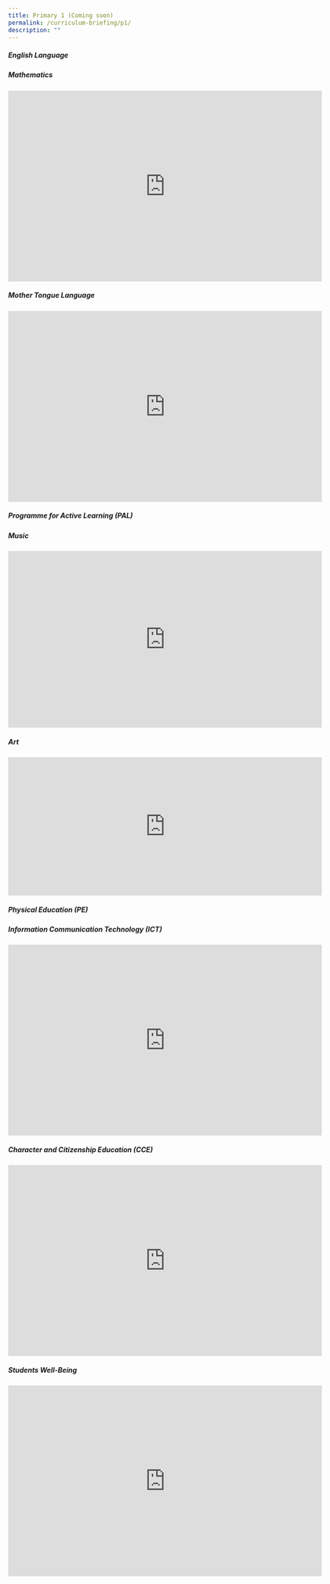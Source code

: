 ```yaml
---
title: Primary 1 (Coming soon)
permalink: /curriculum-briefing/p1/
description: ""
---
```

##### English Language


##### Mathematics
<iframe src="https://docs.google.com/presentation/d/e/2PACX-1vQH3vLZh4z9GzEiYqIINsAqwIAVF1ITOStKCGLycLUfMLpT6cPCHOHE6Bo1Uo7eRg/embed?start=false&amp;loop=false&amp;delayms=3000" frameborder="0" width="640" height="389" allowfullscreen="true"></iframe>



##### Mother Tongue Language
<iframe src="https://docs.google.com/presentation/d/e/2PACX-1vRubm7TUmVgPsCm7FV1B9p-XbOyH4q_IgjFUdiQBuVmRiEBeQyGz0tf3xrT54Z-wg/embed?start=false&amp;loop=false&amp;delayms=3000" frameborder="0" width="640" height="389" allowfullscreen="true"></iframe>

##### Programme for Active Learning (PAL)


##### Music
<!--td {border: 1px solid #cccccc;}br {mso-data-placement:same-cell;}--><iframe src="https://player.vimeo.com/video/793964751?h=460a4fc0ef&amp;badge=0&amp;autopause=0&amp;player\_id=0&amp;app\_id=58479" width="640" height="360" frameborder="0" allow="autoplay; fullscreen; picture-in-picture" allowfullscreen="" title="2023 Music P1 \_ P2 Curriculum Briefing Recording"></iframe>

##### Art
<!--td {border: 1px solid #cccccc;}br {mso-data-placement:same-cell;}--><iframe src="https://player.vimeo.com/video/793963928?h=fe6a5e3257&amp;badge=0&amp;autopause=0&amp;player\_id=0&amp;app\_id=58479" width="640" height="282" frameborder="0" allow="autoplay; fullscreen; picture-in-picture" allowfullscreen="" title="2023 Art P1 &amp;amp; P2 Curriculum Briefing"></iframe>

##### Physical Education (PE)


##### Information Communication Technology (ICT)
<iframe allowfullscreen="true" height="389" width="640" frameborder="0" src="https://docs.google.com/presentation/d/e/2PACX-1vRhlZeTFooJdf2Uj7UJ92SzslhmrvwxDG4s3QIlTXfZtpjo2UdGq5BkImWcwBdwMDk8pBME1t2CbVOC/embed?start=false&amp;loop=false&amp;delayms=3000"></iframe>

##### Character and Citizenship Education (CCE)
<iframe src="https://docs.google.com/presentation/d/e/2PACX-1vSNA51LTVeyXscAM02hJ_of4GTxQvGJN-WyZpJVNTS6JChVUVodwEMPqEAJNIzwfQ/embed?start=false&amp;loop=false&amp;delayms=3000" frameborder="0" width="640" height="389" allowfullscreen="true"></iframe>

##### Students Well-Being
<iframe src="https://docs.google.com/presentation/d/e/2PACX-1vRJCLPFx_FEhXwMCSeVem08RqSukm96yLrdd4U5mBpylCjUYdUCKNCSrt_o1qCzdQ/embed?start=false&amp;loop=false&amp;delayms=3000" frameborder="0" width="640" height="389" allowfullscreen="true"></iframe>